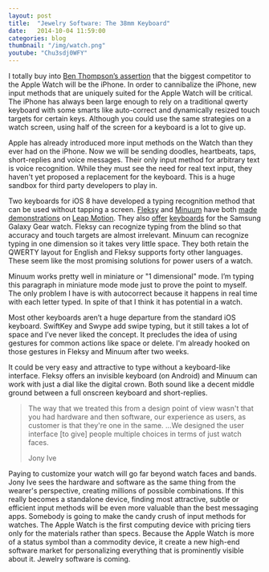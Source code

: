 ```yaml
---
layout: post
title:  "Jewelry Software: The 38mm Keyboard"
date:   2014-10-04 11:59:00
categories: blog
thumbnail: "/img/watch.png"
youtube: "Chu3sdj0WFY"
---
```


I totally buy into [Ben Thompson’s assertion](http://stratechery.com/2014/now-apple-watch/) that the biggest competitor to the Apple Watch will be the iPhone. In order to cannibalize the iPhone, new input methods that are uniquely suited for the Apple Watch will be critical. The iPhone has always been large enough to rely on a traditional qwerty keyboard with some smarts like auto-correct and dynamically resized touch targets for certain keys. Although you could use the same strategies on a watch screen, using half of the screen for a keyboard is a lot to give up.

Apple has already introduced more input methods on the Watch than they ever had on the iPhone. Now we will be sending doodles, heartbeats, taps, short-replies and voice messages. Their only input method for arbitrary text is voice recognition. While they must see the need for real text input, they haven't yet proposed a replacement for the keyboard. This is a huge sandbox for third party developers to play in.

Two keyboards for iOS 8 have developed a typing recognition method that can be used without tapping a screen. [Fleksy](http://fleksy.com) and [Minuum](http://minuum.com) have both [made](https://www.youtube.com/watch?v=-gMWa_GtGho) [demonstrations](https://www.youtube.com/watch?v=VmEy9jxwte4) on [Leap Motion](http://leapmotion.com). They also [offer](https://www.youtube.com/watch?v=MvcUyJ7KrFU) [keyboards](https://www.youtube.com/watch?v=lA6ey1SzHdM) for the Samsung Galaxy Gear watch. Fleksy can recognize typing from the blind so that accuracy and touch targets are almost irrelevant. Minuum can recognize typing in one dimension so it takes very little space. They both retain the QWERTY layout for English and Fleksy supports forty other languages. These seem like the most promising solutions for power users of a watch.

Minuum works pretty well in miniature or "1 dimensional" mode. I’m typing this paragraph in miniature mode mode just to prove the point to myself. The only problem I have is with autocorrect because it happens in real time with each letter typed. In spite of that I think it has potential in a watch.

Most other keyboards aren’t a huge departure from the standard iOS keyboard. SwiftKey and Swype add swipe typing, but it still takes a lot of space and I’ve never liked the concept. It precludes the idea of using gestures for common actions like space or delete. I'm already hooked on those gestures in Fleksy and Minuum after two weeks.

It could be very easy and attractive to type without a keyboard-like interface. Fleksy offers an invisible keyboard (on Android) and Minuum can work with just a dial like the digital crown. Both sound like a decent middle ground between a full onscreen keyboard and short-replies.

> The way that we treated this from a design point of view wasn't that you had hardware and then software, our experience as users, as customer is that they're one in the same. ...We designed the user interface [to give] people multiple choices in terms of just watch faces.
>
> Jony Ive

Paying to customize your watch will go far beyond watch faces and bands. Jony Ive sees the hardware and software as the same thing from the wearer's perspective, creating millions of possible combinations. If this really becomes a standalone device, finding most attractive, subtle or efficient input methods will be even more valuable than the best messaging apps. Somebody is going to make the candy crush of input methods for watches. The Apple Watch is the first computing device with pricing tiers only for the materials rather than specs. Because the Apple Watch is more of a status symbol than a commodity device, it create a new high-end software market for personalizing everything that is prominently visible about it. Jewelry software is coming.
